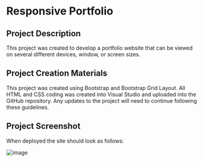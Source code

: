 # Responsive Portfolio

## Project Description

This project was created to develop a portfolio website that can be viewed on several different devices, window, or screen sizes.  

## Project Creation Materials

This project was created using Bootstrap and Bootstrap Grid Layout.  All HTML and CSS coding was created into Visual Studio and uploaded into the GitHub repository.  Any updates to the project will need to continue following these guidelines.

## Project Screenshot

When deployed the site should look as follows:

![image](https://user-images.githubusercontent.com/74628028/103848815-1a172280-5058-11eb-855b-5aaabc9127f1.png)
